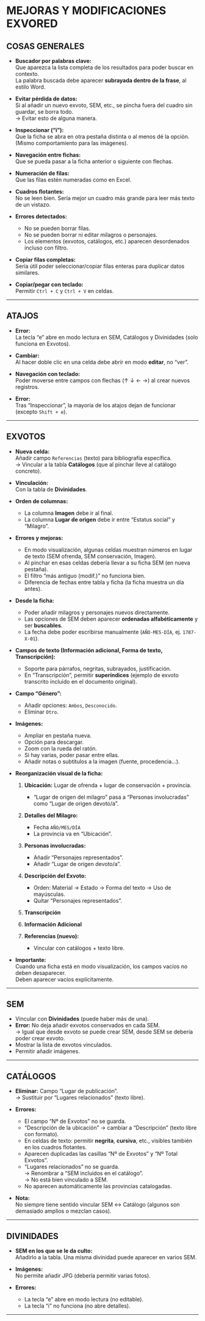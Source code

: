 # MEJORAS Y MODIFICACIONES EXVORED

## COSAS GENERALES

- **Buscador por palabras clave:**  
  Que aparezca la lista completa de los resultados para poder buscar en contexto.  
  La palabra buscada debe aparecer **subrayada dentro de la frase**, al estilo Word.

- **Evitar pérdida de datos:**  
  Si al añadir un nuevo exvoto, SEM, etc., se pincha fuera del cuadro sin guardar, se borra todo.  
  → Evitar esto de alguna manera.

- **Inspeccionar (“i”):**  
  Que la ficha se abra en otra pestaña distinta o al menos dé la opción.  
  (Mismo comportamiento para las imágenes).

- **Navegación entre fichas:**  
  Que se pueda pasar a la ficha anterior o siguiente con flechas.

- **Numeración de filas:**  
  Que las filas estén numeradas como en Excel.

- **Cuadros flotantes:**  
  No se leen bien. Sería mejor un cuadro más grande para leer más texto de un vistazo.

- **Errores detectados:**
  - No se pueden borrar filas.  
  - No se pueden borrar ni editar milagros o personajes.  
  - Los elementos (exvotos, catálogos, etc.) aparecen desordenados incluso con filtro.

- **Copiar filas completas:**  
  Sería útil poder seleccionar/copiar filas enteras para duplicar datos similares.

- **Copiar/pegar con teclado:**  
  Permitir `Ctrl + C` y `Ctrl + V` en celdas.

---

## ATAJOS

- **Error:**  
  La tecla “e” abre en modo lectura en SEM, Catálogos y Divinidades (solo funciona en Exvotos).

- **Cambiar:**  
  Al hacer doble clic en una celda debe abrir en modo **editar**, no “ver”.

- **Navegación con teclado:**  
  Poder moverse entre campos con flechas (↑ ↓ ← →) al crear nuevos registros.

- **Error:**  
  Tras “Inspeccionar”, la mayoría de los atajos dejan de funcionar (excepto `Shift + e`).

---

## EXVOTOS

- **Nueva celda:**  
  Añadir campo `Referencias` (texto) para bibliografía específica.  
  → Vincular a la tabla **Catálogos** (que al pinchar lleve al catálogo concreto).

- **Vinculación:**  
  Con la tabla de **Divinidades**.

- **Orden de columnas:**
  - La columna **Imagen** debe ir al final.
  - La columna **Lugar de origen** debe ir entre “Estatus social” y “Milagro”.

- **Errores y mejoras:**
  - En modo visualización, algunas celdas muestran números en lugar de texto (SEM ofrenda, SEM conservación, Imagen).  
  - Al pinchar en esas celdas debería llevar a su ficha SEM (en nueva pestaña).
  - El filtro “más antiguo (modif.)” no funciona bien.
  - Diferencia de fechas entre tabla y ficha (la ficha muestra un día antes).

- **Desde la ficha:**
  - Poder añadir milagros y personajes nuevos directamente.
  - Las opciones de SEM deben aparecer **ordenadas alfabéticamente** y ser **buscables**.
  - La fecha debe poder escribirse manualmente (`AÑO-MES-DÍA`, ej. `1787-X-01`).

- **Campos de texto (Información adicional, Forma de texto, Transcripción):**
  - Soporte para párrafos, negritas, subrayados, justificación.
  - En “Transcripción”, permitir **superíndices** (ejemplo de exvoto transcrito incluido en el documento original).

- **Campo “Género”:**
  - Añadir opciones: `Ambos`, `Desconocido`.  
  - Eliminar `Otro`.

- **Imágenes:**
  - Ampliar en pestaña nueva.  
  - Opción para descargar.  
  - Zoom con la rueda del ratón.  
  - Si hay varias, poder pasar entre ellas.  
  - Añadir notas o subtítulos a la imagen (fuente, procedencia…).

- **Reorganización visual de la ficha:**

  1. **Ubicación:** Lugar de ofrenda + lugar de conservación + provincia.  
     - “Lugar de origen del milagro” pasa a “Personas involucradas” como “Lugar de origen devoto/a”.

  2. **Detalles del Milagro:**  
     - Fecha `AÑO/MES/DÍA`  
     - La provincia va en “Ubicación”.

  3. **Personas involucradas:**  
     - Añadir “Personajes representados”.  
     - Añadir “Lugar de origen devoto/a”.

  4. **Descripción del Exvoto:**  
     - Orden: Material → Estado → Forma del texto → Uso de mayúsculas.  
     - Quitar “Personajes representados”.

  5. **Transcripción**  
  6. **Información Adicional**  
  7. **Referencias (nuevo):**  
     - Vincular con catálogos + texto libre.

- **Importante:**  
  Cuando una ficha está en modo visualización, los campos vacíos no deben desaparecer.  
  Deben aparecer vacíos explícitamente.

---

## SEM

- Vincular con **Divinidades** (puede haber más de una).  
- **Error:** No deja añadir exvotos conservados en cada SEM.  
  → Igual que desde exvoto se puede crear SEM, desde SEM se debería poder crear exvoto.  
- Mostrar la lista de exvotos vinculados.  
- Permitir añadir imágenes.

---

## CATÁLOGOS

- **Eliminar:** Campo “Lugar de publicación”.  
  → Sustituir por “Lugares relacionados” (texto libre).

- **Errores:**
  - El campo “Nº de Exvotos” no se guarda.  
  - “Descripción de la ubicación” → cambiar a “Descripción” (texto libre con formato).  
  - En celdas de texto: permitir **negrita**, **cursiva**, etc., visibles también en los cuadros flotantes.
  - Aparecen duplicadas las casillas “Nº de Exvotos” y “Nº Total Exvotos”.
  - “Lugares relacionados” no se guarda.  
    → Renombrar a “SEM incluidos en el catálogo”.  
    → No está bien vinculado a SEM.  
  - No aparecen automáticamente las provincias catalogadas.

- **Nota:**  
  No siempre tiene sentido vincular SEM ↔ Catálogo (algunos son demasiado amplios o mezclan casos).

---

## DIVINIDADES

- **SEM en los que se le da culto:**  
  Añadirlo a la tabla. Una misma divinidad puede aparecer en varios SEM.

- **Imágenes:**  
  No permite añadir JPG (debería permitir varias fotos).

- **Errores:**
  - La tecla “e” abre en modo lectura (no editable).  
  - La tecla “i” no funciona (no abre detalles).

---


